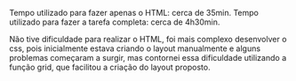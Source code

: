 Tempo utilizado para fazer apenas o HTML: cerca de 35min.
Tempo utilizado para fazer a tarefa completa: cerca de 4h30min.

Não tive dificuldade para realizar o HTML, foi mais complexo desenvolver o css, pois inicialmente estava criando o layout manualmente e alguns problemas começaram a surgir, mas contornei essa dificuldade utilizando a função grid, que facilitou a criação do layout proposto. 
